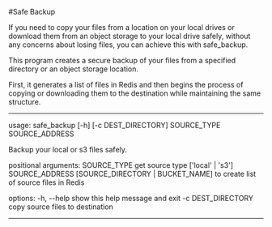 #Safe Backup

If you need to copy your files from a location on your local drives or download them from an object storage to your local drive safely, without any concerns about losing files, you can achieve this with safe_backup.

This program creates a secure backup of your files from a specified directory or an object storage location.

First, it generates a list of files in Redis and then begins the process of copying or downloading them to the destination while maintaining the same structure.
____

usage: safe_backup [-h] [-c DEST_DIRECTORY] SOURCE_TYPE SOURCE_ADDRESS

Backup your local or s3 files safely.

positional arguments:
  SOURCE_TYPE        get source type ['local' | 's3']
  SOURCE_ADDRESS     [SOURCE_DIRECTORY | BUCKET_NAME] to create list of source files in Redis

options:
  -h, --help         show this help message and exit
  -c DEST_DIRECTORY  copy source files to destination
___


